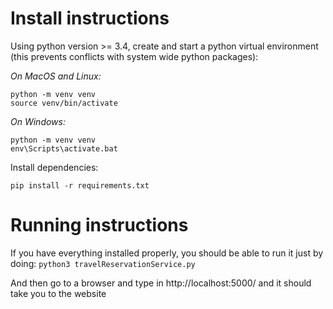 # Install instructions
Using python version >= 3.4, create and start a python virtual environment (this prevents conflicts with system wide python packages):

*On MacOS and Linux:*
```
python -m venv venv
source venv/bin/activate
```

*On Windows:*
```
python -m venv venv
env\Scripts\activate.bat
```

Install dependencies:
```
pip install -r requirements.txt
```

# Running instructions

If you have everything installed properly, you should be able to run it just by doing:
```python3 travelReservationService.py```

And then go to a browser and type in http://localhost:5000/ and it should take you to the website
